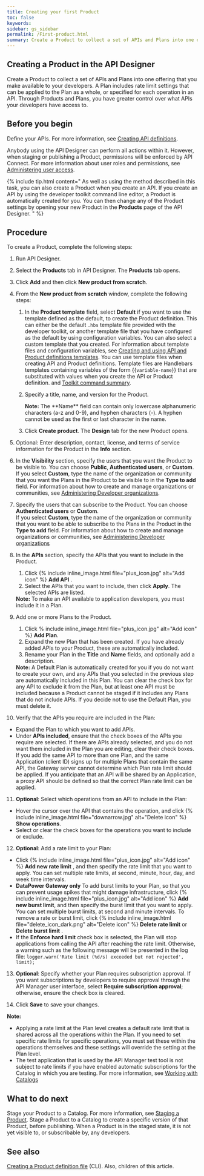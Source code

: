 ```yaml
---
title: Creating your first Product
toc: false
keywords:
sidebar: gs_sidebar
permalink: /First-product.html
summary: Create a Product to collect a set of APIs and Plans into one offering that you make available to your developers.
---
```


## Creating a Product in the API Designer

Create a Product to collect a set of APIs and Plans into one offering that you make available to your developers. A Plan includes rate limit settings that can be applied to the Plan as a whole, or specified for each operation in an API. Through Products and Plans, you have greater control over what APIs your developers have access to.

## Before you begin

Define your APIs. For more information, see [Creating API definitions](http://www.ibm.com/support/knowledgecenter/SSFS6T/com.ibm.apic.toolkit.doctask_apionprem_composing_apis.html).

Anybody using the API Designer can perform all actions within it. However, when staging or publishing a Product, permissions will be enforced by API Connect. For more information about user roles and permissions, see [Administering user access](http://www.ibm.com/support/knowledgecenter/SSFS6T/com.ibm.apic.apionprem.doc/user_access_admin.html).

{% include tip.html content="  As well as using the method described in this task, you can also create a Product when you create an API. If you create an API by using the developer toolkit command line editor, a Product is automatically created for you. You can then change any of the Product settings by opening your new Product in the **Products** page of the API Designer.
" %}

## Procedure

To create a Product, complete the following steps:

1.  Run API Designer.
2.  Select the **Products** tab in API Designer. The **Products** tab opens.
3.  Click **Add** and then click **New product from scratch**.  

4.  From the **New product from scratch** window, complete the following steps:
    1.  In the **Product template** field, select **Default** if you want to use the template defined as the default, to create the Product definition. This can either be the default `.hbs` template file provided with the developer toolkit, or another template file that you have configured as the default by using configuration variables. You can also select a custom template that you created. For information about template files and configuration variables, see [Creating and using API and Product definitions templates](http://www.ibm.com/support/knowledgecenter/SSFS6T/com.ibm.apic.toolkit.doc/task_apim_cli_templates.html). You can use template files when creating API and Product definitions. Template files are Handlebars templates containing variables of the form &#123;&#123;`variable-name`&#125;&#125; that are substituted with values when you create the API or Product definition. and [Toolkit command summary](http://www.ibm.com/support/knowledgecenter/SSFS6T/com.ibm.apic.toolkit.doc/rapim_cli_command_summary.html).
    2.  Specify a title, name, and version for the Product.

        <div markdown="1" class="alert alert-info" role="alert"><i class="fa fa-info-circle"></i> <b>Note:</b>  The **Name** field can contain only lowercase alphanumeric characters (a-z and 0-9), and hyphen characters (-). A hyphen cannot be used as the first or last character in the name.
        </div>

    3.  Click **Create product**. The **Design** tab for the new Product opens.
5.  Optional: Enter description, contact, license, and terms of service information for the Product in the **Info** section.
6.  In the **Visibility** section, specify the users that you want the Product to be visible to. You can choose **Public**, **Authenticated users**, or **Custom**.  <br/>If you select **Custom**, type the name of the organization or community that you want the Plans in the Product to be visible to in the **Type to add** field. For information about how to create and manage organizations or communities, see [Administering Developer organizations](http://www.ibm.com/support/knowledgecenter/SSFS6T/com.ibm.apic.toolkit.doc/apionprem_manage_consumerorgs.html).

7.  Specify the users that can subscribe to the Product. You can choose **Authenticated users** or **Custom**. <br/>  If you select **Custom**, type the name of the organization or community that you want to be able to subscribe to the Plans in the Product in the **Type to add** field. For information about how to create and manage organizations or communities, see [Administering Developer organizations](http://www.ibm.com/support/knowledgecenter/SSFS6T/com.ibm.apic.apionprem.doc/apionprem_manage_consumerorgs.html)

8.  In the **APIs** section, specify the APIs that you want to include in the Product.
    1.  Click {% include inline_image.html file="plus_icon.jpg" alt="Add icon" %} **Add API** .
    2.  Select the APIs that you want to include, then click **Apply**. The selected APIs are listed.

    <div markdown="1" class="alert alert-info" role="alert"><i class="fa fa-info-circle"></i> <b>Note:</b> To make an API available to application developers, you must include it in a Plan.
    </div>

9.  Add one or more Plans to the Product.
    1.  Click  % include inline_image.html file="plus_icon.jpg" alt="Add icon" %} **Add Plan**.
    2.  Expand the new Plan that has been created. If you have already added APIs to your Product, these are automatically included.
    3.  Rename your Plan in the **Title** and **Name** fields, and optionally add a description.
    <div markdown="1" class="alert alert-info" role="alert"><i class="fa fa-info-circle"></i> <b>Note:</b> A Default Plan is automatically created for you if you do not want to create your own, and any APIs that you selected in the previous step are automatically included in this Plan. You can clear the check box for any API to exclude it from the Plan, but at least one API must be included because a Product cannot be staged if it includes any Plans that do not include APIs. If you decide not to use the Default Plan, you must delete it.
    </div>

10.  Verify that the APIs you require are included in the Plan:
  - Expand the Plan to which you want to add APIs.
  - Under **APIs included**, ensure that the check boxes of the APIs you require are selected. If there are APIs already selected, and you do not want them included in the Plan you are editing, clear their check boxes.  If you add the same API to more than one Plan, and the same Application (client ID) signs up for multiple Plans that contain the same API, the Gateway server cannot determine which Plan rate limit should be applied. If you anticipate that an API will be shared by an Application, a proxy API should be defined so that the correct Plan rate limit can be applied.


11.  **Optional**: Select which operations from an API to include in the Plan:
  -  Hover the cursor over the API that contains the operation, and click {% include inline_image.html file="downarrow.jpg" alt="Delete icon" %} **Show operations**.
  -  Select or clear the check boxes for the operations you want to include or exclude.

12.  **Optional**: Add a rate limit to your Plan:
  - Click {% include inline_image.html file="plus_icon.jpg" alt="Add icon" %} **Add new rate limit** , and then specify the rate limit that you want to apply. You can set multiple rate limits, at second, minute, hour, day, and week time intervals.
  - **DataPower Gateway only** To add burst limits to your Plan, so that you can prevent usage spikes that might damage infrastructure, click {% include inline_image.html file="plus_icon.jpg" alt="Add icon" %} **Add new burst limit**, and then specify the burst limit that you want to apply. You can set multiple burst limits, at second and minute intervals. To remove a rate or burst limit, click {% include inline_image.html file="delete_icon_dark.png" alt="Delete icon" %} **Delete rate limit** or **Delete burst limit** .
  - If the **Enforce hard limit** check box is selected, the Plan will stop applications from calling the API after reaching the rate limit. Otherwise, a warning such as the following message will be presented in the log file: ```logger.warn('Rate limit (%d/s) exceeded but not rejected', limit);```

13.  **Optional**: Specify whether your Plan requires subscription approval. If you want subscriptions by developers to require approval through the API Manager user interface, select **Require subscription approval**; otherwise, ensure the check box is cleared.

14.  Click **Save** to save your changes.

<div markdown="1" class="alert alert-info" role="alert"><i class="fa fa-info-circle"></i> <b>Note:</b>

*   Applying a rate limit at the Plan level creates a default rate limit that is shared across all the operations within the Plan. If you need to set specific rate limits for specific operations, you must set these within the operations themselves and these settings will override the setting at the Plan level.
*   The test application that is used by the API Manager test tool is not subject to rate limits if you have enabled automatic subscriptions for the Catalog in which you are testing. For more information, see [Working with Catalogs](http://www.ibm.com/support/knowledgecenter/SSFS6T/com.ibm.apic.apionprem.doc/conref_working_with_env.html)
</div>

## What to do next

Stage your Product to a Catalog. For more information, see [Staging a Product](http://www.ibm.com/support/knowledgecenter/SSFS6T/com.ibm.apic.toolkit.doc/task_deploy_product_offline.html). Stage a Product to a Catalog to create a specific version of that Product, before publishing. When a Product is in the staged state, it is not yet visible to, or subscribable by, any developers.

## See also

[Creating a Product definition file](http://www.ibm.com/support/knowledgecenter/SSFS6T/com.ibm.apic.toolkit.doc/task_apim_cli_product_yaml.html) (CLI). Also, children of this article.

